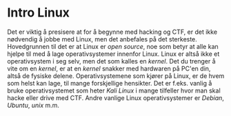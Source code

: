 # Intro Linux

<!--(Network Chuck-->

 Det er viktig å presisere at for å begynne med hacking og CTF, er det ikke nødvendig å jobbe med Linux, men det anbefales på det sterkeste. Hovedgrunnen til det er at Linux er _open source_, noe som betyr at alle kan hjelpe til med å lage operativsystemer innenfor Linux. Linux er altså ikke et operativsystem i seg selv, men det som kalles en _kernel_. Det du trenger å vite om en _kernel_, er at en _kernel_ snakker med hardwaren på PC'en din, altså de fysiske delene. Operativsystemene som kjører på Linux, er de hvem som helst kan lage, til mange forskjellige hensikter. Det er f.eks. vanlig å bruke operativsystemet som heter _Kali Linux_ i mange tilfeller hvor man skal hacke eller drive med CTF. Andre vanlige Linux operativsystemer er _Debian_, _Ubuntu_, _unix_ m.m.
